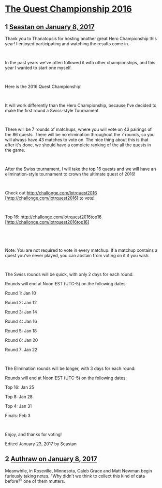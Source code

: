# [The Quest Championship 2016](https://community.fantasyflightgames.com/topic/239096-the-quest-championship-2016/)

## 1 [Seastan on January 8, 2017](https://community.fantasyflightgames.com/topic/239096-the-quest-championship-2016/?do=findComment&comment=2577222)

Thank you to Thanatopsis for hosting another great Hero Championship this year! I enjoyed participating and watching the results come in.

 

In the past years we've often followed it with other championships, and this year I wanted to start one myself.

 

Here is the 2016 Quest Championship!

 

It will work differently than the Hero Championship, because I've decided to make the first round a Swiss-style Tournament.

 

There will be 7 rounds of matchups, where you will vote on 43 pairings of the 86 quests. There will be no elimination throughout the 7 rounds, so you will always have 43 matches to vote on. The nice thing about this is that after it's done, we should have a complete ranking of the all the quests in the game.

 

After the Swiss tournament, I will take the top 16 quests and we will have an elimination-style tournament to crown the ultimate quest of 2016!

 

Check out http://challonge.com/lotrquest2016 [http://challonge.com/lotrquest2016] to vote!

 

Top 16: http://challonge.com/lotrquest2016top16 [http://challonge.com/lotrquest2016top16]

 

 

Note: You are not required to vote in every matchup. If a matchup contains a quest you've never played, you can abstain from voting on it if you wish.

 

The Swiss rounds will be quick, with only 2 days for each round:

Rounds will end at Noon EST (UTC-5) on the following dates:

Round 1: Jan 10

Round 2: Jan 12

Round 3: Jan 14

Round 4: Jan 16

Round 5: Jan 18

Round 6: Jan 20

Round 7: Jan 22

 

The Elimination rounds will be longer, with 3 days for each round:

Rounds will end at Noon EST (UTC-5) on the following dates:

Top 16: Jan 25

Top 8: Jan 28

Top 4: Jan 31

Finals: Feb 3

 

Enjoy, and thanks for voting!

Edited January 23, 2017 by Seastan

## 2 [Authraw on January 8, 2017](https://community.fantasyflightgames.com/topic/239096-the-quest-championship-2016/?do=findComment&comment=2577544)

Meanwhile, in Roseville, Minnesota, Caleb Grace and Matt Newman begin furiously taking notes. "Why didn't we think to collect this kind of data before?" one of them mutters.

